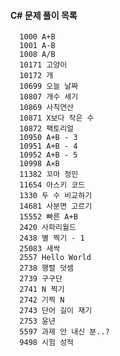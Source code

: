 #### C# 문제 풀이 목록

      1000 A+B
      1001 A-B
      1008 A/B
      10171 고양이
      10172 개
      10699 오늘 날짜
      10807 개수 세기
      10869 사칙연산
      10871 X보다 작은 수
      10872 팩토리얼
      10950 A+B - 3
      10951 A+B - 4
      10952 A+B - 5
      10998 A×B
      11382 꼬마 정민
      11654 아스키 코드
      1330 두 수 비교하기
      14681 사분면 고르기
      15552 빠른 A+B
      2420 사파리월드
      2438 별 찍기 - 1
      25083 새싹
      2557 Hello World
      2738 행렬 덧셈
      2739 구구단
      2741 N 찍기
      2742 기찍 N
      2743 단어 길이 재기
      2753 윤년
      5597 과제 안 내신 분..?
      9498 시험 성적
